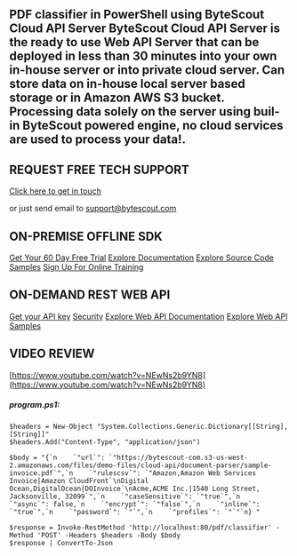 ## PDF classifier in PowerShell using ByteScout Cloud API Server ByteScout Cloud API Server is the ready to use Web API Server that can be deployed in less than 30 minutes into your own in-house server or into private cloud server. Can store data on in-house local server based storage or in Amazon AWS S3 bucket. Processing data solely on the server using buil-in ByteScout powered engine, no cloud services are used to process your data!.

## REQUEST FREE TECH SUPPORT

[Click here to get in touch](https://bytescout.zendesk.com/hc/en-us/requests/new?subject=ByteScout%20Cloud%20API%20Server%20Question)

or just send email to [support@bytescout.com](mailto:support@bytescout.com?subject=ByteScout%20Cloud%20API%20Server%20Question) 

## ON-PREMISE OFFLINE SDK 

[Get Your 60 Day Free Trial](https://bytescout.com/download/web-installer?utm_source=github-readme)
[Explore Documentation](https://bytescout.com/documentation/index.html?utm_source=github-readme)
[Explore Source Code Samples](https://github.com/bytescout/ByteScout-SDK-SourceCode/)
[Sign Up For Online Training](https://academy.bytescout.com/)


## ON-DEMAND REST WEB API

[Get your API key](https://app.pdf.co/signup?utm_source=github-readme)
[Security](https://pdf.co/security)
[Explore Web API Documentation](https://apidocs.pdf.co?utm_source=github-readme)
[Explore Web API Samples](https://github.com/bytescout/ByteScout-SDK-SourceCode/tree/master/PDF.co%20Web%20API)

## VIDEO REVIEW

[https://www.youtube.com/watch?v=NEwNs2b9YN8](https://www.youtube.com/watch?v=NEwNs2b9YN8)




<!-- code block begin -->

##### **program.ps1:**
    
```
$headers = New-Object "System.Collections.Generic.Dictionary[[String],[String]]"
$headers.Add("Content-Type", "application/json")

$body = "{`n    `"url`": `"https://bytescout-com.s3-us-west-2.amazonaws.com/files/demo-files/cloud-api/document-parser/sample-invoice.pdf`",`n    `"rulescsv`": `"Amazon,Amazon Web Services Invoice|Amazon CloudFront`\nDigital Ocean,DigitalOcean|DOInvoice`\nAcme,ACME Inc.|1540 Long Street, Jacksonville, 32099`",`n    `"caseSensitive`": `"true`",`n    `"async`": false,`n    `"encrypt`": `"false`",`n    `"inline`": `"true`",`n    `"password`": `"`",`n    `"profiles`": `"`"`n} "

$response = Invoke-RestMethod 'http://localhost:80/pdf/classifier' -Method 'POST' -Headers $headers -Body $body
$response | ConvertTo-Json

```

<!-- code block end -->